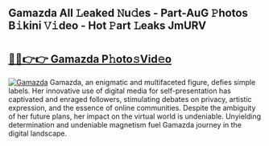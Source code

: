 ## Gamazda All 𝙻eaked 𝙽u𝚍es - Part-AuG 𝙿hotos B𝚒kini 𝚅𝚒deo - Hot 𝙿art 𝙻eaks JmURV

# <h2><a href="http://ld1aea.urlbe.top/?page=Gamazda">🔗🔗👉👉 Gamazda P𝚑oto𝚜Vid𝚎o</a></h2>

[![Gamazda](https://i.imgur.com/eBuTRDB.gif)](http://ld1aea.urlbe.top/?page=Gamazda)
Gamazda, an enigmatic and multifaceted figure, defies simple labels. Her innovative use of digital media for self-presentation has captivated and enraged followers, stimulating debates on privacy, artistic expression, and the essence of online communities. Despite the ambiguity of her future plans, her impact on the virtual world is undeniable. Unyielding determination and undeniable magnetism fuel Gamazda journey in the digital landscape.
